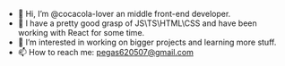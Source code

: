 - 👋 Hi, I’m @cocacola-lover an middle front-end developer.
- 🧐 I have a pretty good grasp of JS\TS\HTML\CSS and have been working with React for some time.
- 👀 I’m interested in working on bigger projects and learning more stuff.
- 📫 How to reach me: pegas620507@gmail.com

<!---
cocacola-lover/cocacola-lover is a ✨ special ✨ repository because its `README.md` (this file) appears on your GitHub profile.
You can click the Preview link to take a look at your changes.
--->

